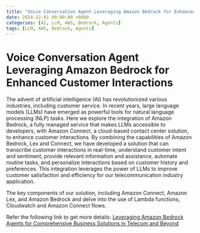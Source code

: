 ```yaml
---
title: "Voice Conversation Agent Leveraging Amazon Bedrock for Enhanced Customer Interactions"
date: 2024-12-01 00:00:00 +0000
categories: [AI, LLM, AWS, Bedrock, Agents]
tags: [LLM, AWS, Bedrock, Agents]
---
```



# Voice Conversation Agent Leveraging Amazon Bedrock for Enhanced Customer Interactions

The advent of artificial intelligence (AI) has revolutionized various industries, including customer service. In recent years, large language models (LLMs) have emerged as powerful tools for natural language processing (NLP) tasks. Here we explore the integration of Amazon Bedrock, a fully managed service that makes LLMs accessible to developers, with Amazon Connect, a cloud-based contact center solution, to enhance customer interactions. By combining the capabilities of Amazon Bedrock, Lex and Connect, we have developed a solution that can transcribe customer interactions in real-time, understand customer intent and sentiment, provide relevant information and assistance, automate routine tasks, and personalize interactions based on customer history and preferences. This integration leverages the power of LLMs to improve customer satisfaction and efficiency for our telecommunication industry application.

The key components of our solution, including Amazon Connect, Amazon Lex, and Amazon Bedrock and delve into the use of Lambda functions, Cloudwatch and Amazon Connect flows. 

Refer the following link to get more details:
[Leveraging Amazon Bedrock Agents for Comprehensive Business Solutions in Telecom and Beyond](https://dev.to/thomas_george_b5f25de89e4/leveraging-amazon-bedrock-agents-for-comprehensive-business-solutions-in-telecom-and-beyond-583h)
